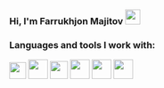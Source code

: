 ### Hi, I'm Farrukhjon Majitov <img src="https://media.giphy.com/media/hvRJCLFzcasrR4ia7z/giphy.gif" width="27px" >

### Languages and tools I work with:

<code><img src="https://upload.wikimedia.org/wikipedia/commons/thumb/6/61/HTML5_logo_and_wordmark.svg/2048px-HTML5_logo_and_wordmark.svg.png" width="30px"></code>
<code><img src="https://cdn.freebiesupply.com/logos/large/2x/css3-logo-png-transparent.png" width="35px"></code>
<code><img src="https://www.freepnglogos.com/uploads/javascript/javascript-wysiwyg-editor-and-reusable-assets-coherent-editor-5.png" width="32px"></code>
<code><img src="https://cdn.freebiesupply.com/logos/large/2x/css3-logo-png-transparent.png" width="35px"></code>
<code><img src="https://cdn.freebiesupply.com/logos/large/2x/css3-logo-png-transparent.png" width="35px"></code>
<code><img src="https://cdn.freebiesupply.com/logos/large/2x/css3-logo-png-transparent.png" width="35px"></code>

